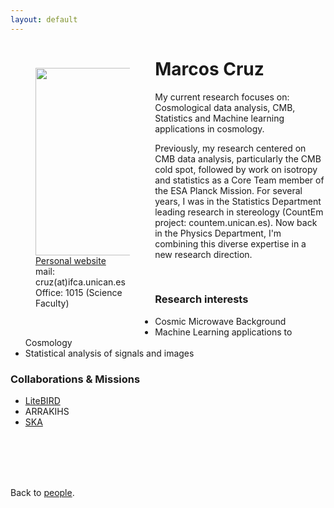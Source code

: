 ```yaml
---
layout: default
---
```




<p style="float: left; width: 30%; margin:40px"><img src="{{site.url}}/assets/imgs/People/cruzm.jpg" style="width:224px;height:300px;"> <a href="https://personales.unican.es/cruzm/">Personal website</a> <br> mail: cruz(at)ifca.unican.es <br> Office: 1015 (Science Faculty)</p>

# Marcos Cruz

My current research focuses on: Cosmological data analysis, CMB, Statistics and Machine learning applications in cosmology.

Previously, my research centered on CMB data analysis, particularly the CMB cold spot, followed by work on isotropy and statistics as a Core Team member of the ESA Planck Mission. For several years, I was in the Statistics Department leading research in stereology (CountEm project: countem.unican.es). Now back in the Physics Department, I'm combining this diverse expertise in a new research direction.

<br>


### Research interests

- Cosmic Microwave Background
- Machine Learning applications to Cosmology
- Statistical analysis of signals and images


### Collaborations & Missions

- [LiteBIRD](https://www.isas.jaxa.jp/en/missions/spacecraft/future/litebird.html)
- ARRAKIHS
- [SKA](https://www.skao.int/en)


<br>
<br>
<br>
<br>

Back to [people]({{site.url}}/people).
